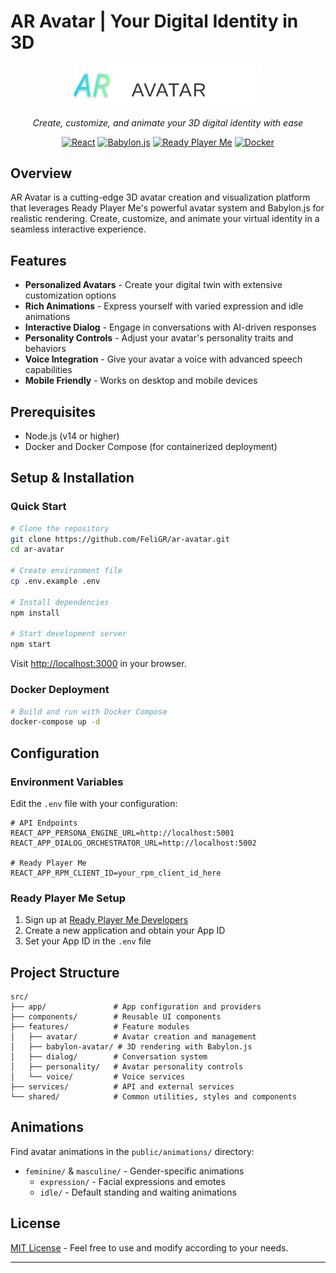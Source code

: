 # AR Avatar | Your Digital Identity in 3D

<p align="center">
  <img src="public/images/ar-avatar-logo.svg" alt="AR Avatar Logo" width="300">
</p>

<p align="center">
  <i>Create, customize, and animate your 3D digital identity with ease</i>
</p>

<div align="center">
  
[![React](https://img.shields.io/badge/React-18.x-61DAFB?style=for-the-badge&logo=react)](https://reactjs.org/)
[![Babylon.js](https://img.shields.io/badge/Babylon.js-5.x-orange?style=for-the-badge&logo=babylon.js)](https://www.babylonjs.com/)
[![Ready Player Me](https://img.shields.io/badge/Ready_Player_Me-API-blueviolet?style=for-the-badge)](https://readyplayer.me/)
[![Docker](https://img.shields.io/badge/Docker-Enabled-2496ED?style=for-the-badge&logo=docker)](https://www.docker.com/)

</div>

## Overview

AR Avatar is a cutting-edge 3D avatar creation and visualization platform that leverages Ready Player Me's powerful avatar system and Babylon.js for realistic rendering. Create, customize, and animate your virtual identity in a seamless interactive experience.

## Features

- **Personalized Avatars** - Create your digital twin with extensive customization options
- **Rich Animations** - Express yourself with varied expression and idle animations
- **Interactive Dialog** - Engage in conversations with AI-driven responses
- **Personality Controls** - Adjust your avatar's personality traits and behaviors
- **Voice Integration** - Give your avatar a voice with advanced speech capabilities
- **Mobile Friendly** - Works on desktop and mobile devices

## Prerequisites

- Node.js (v14 or higher)
- Docker and Docker Compose (for containerized deployment)

## Setup & Installation

### Quick Start

```bash
# Clone the repository
git clone https://github.com/FeliGR/ar-avatar.git
cd ar-avatar

# Create environment file
cp .env.example .env

# Install dependencies
npm install

# Start development server
npm start
```

Visit [http://localhost:3000](http://localhost:3000) in your browser.

### Docker Deployment

```bash
# Build and run with Docker Compose
docker-compose up -d
```

## Configuration

### Environment Variables

Edit the `.env` file with your configuration:

```env
# API Endpoints
REACT_APP_PERSONA_ENGINE_URL=http://localhost:5001
REACT_APP_DIALOG_ORCHESTRATOR_URL=http://localhost:5002

# Ready Player Me
REACT_APP_RPM_CLIENT_ID=your_rpm_client_id_here
```

### Ready Player Me Setup

1. Sign up at [Ready Player Me Developers](https://readyplayer.me/developers)
2. Create a new application and obtain your App ID
3. Set your App ID in the `.env` file

## Project Structure

```
src/
├── app/               # App configuration and providers
├── components/        # Reusable UI components
├── features/          # Feature modules
│   ├── avatar/        # Avatar creation and management
│   ├── babylon-avatar/ # 3D rendering with Babylon.js
│   ├── dialog/        # Conversation system
│   ├── personality/   # Avatar personality controls
│   └── voice/         # Voice services
├── services/          # API and external services
└── shared/            # Common utilities, styles and components
```

## Animations

Find avatar animations in the `public/animations/` directory:

- `feminine/` & `masculine/` - Gender-specific animations
  - `expression/` - Facial expressions and emotes  
  - `idle/` - Default standing and waiting animations

## License

[MIT License](LICENSE) - Feel free to use and modify according to your needs.

---
